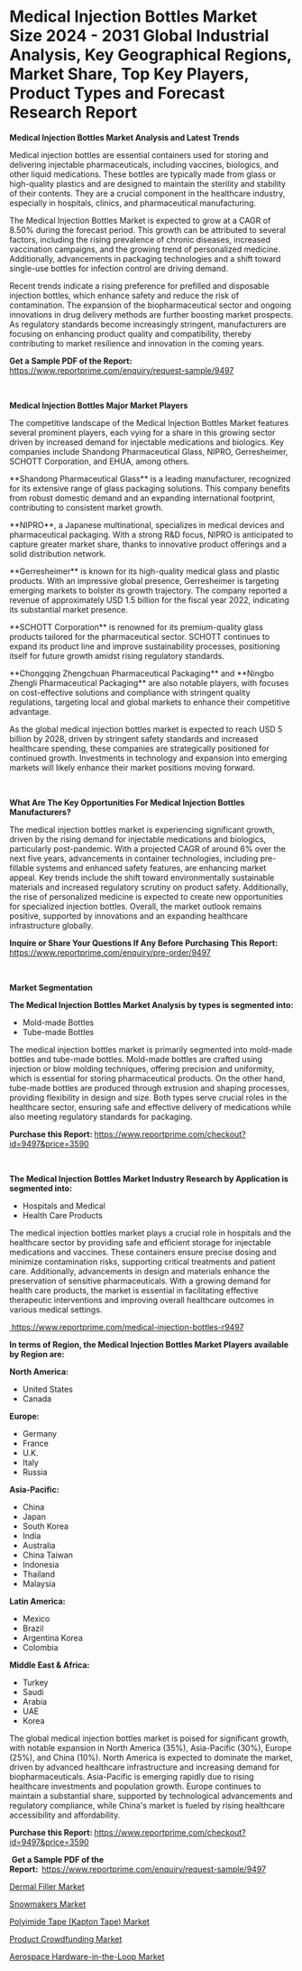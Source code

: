 <p><h1>Medical Injection Bottles Market Size 2024 - 2031 Global Industrial Analysis, Key Geographical Regions, Market Share, Top Key Players, Product Types and Forecast Research Report</h1></p><p><strong>Medical Injection Bottles Market Analysis and Latest Trends</strong></p>
<p><p>Medical injection bottles are essential containers used for storing and delivering injectable pharmaceuticals, including vaccines, biologics, and other liquid medications. These bottles are typically made from glass or high-quality plastics and are designed to maintain the sterility and stability of their contents. They are a crucial component in the healthcare industry, especially in hospitals, clinics, and pharmaceutical manufacturing.</p><p>The Medical Injection Bottles Market is expected to grow at a CAGR of 8.50% during the forecast period. This growth can be attributed to several factors, including the rising prevalence of chronic diseases, increased vaccination campaigns, and the growing trend of personalized medicine. Additionally, advancements in packaging technologies and a shift toward single-use bottles for infection control are driving demand. </p><p>Recent trends indicate a rising preference for prefilled and disposable injection bottles, which enhance safety and reduce the risk of contamination. The expansion of the biopharmaceutical sector and ongoing innovations in drug delivery methods are further boosting market prospects. As regulatory standards become increasingly stringent, manufacturers are focusing on enhancing product quality and compatibility, thereby contributing to market resilience and innovation in the coming years.</p></p>
<p><strong>Get a Sample PDF of the Report:&nbsp;</strong> <a href="https://www.reportprime.com/enquiry/request-sample/9497">https://www.reportprime.com/enquiry/request-sample/9497</a></p>
<p>&nbsp;</p>
<p><strong>Medical Injection Bottles Major Market Players</strong></p>
<p><p>The competitive landscape of the Medical Injection Bottles Market features several prominent players, each vying for a share in this growing sector driven by increased demand for injectable medications and biologics. Key companies include Shandong Pharmaceutical Glass, NIPRO, Gerresheimer, SCHOTT Corporation, and EHUA, among others.</p><p>**Shandong Pharmaceutical Glass** is a leading manufacturer, recognized for its extensive range of glass packaging solutions. This company benefits from robust domestic demand and an expanding international footprint, contributing to consistent market growth.</p><p>**NIPRO**, a Japanese multinational, specializes in medical devices and pharmaceutical packaging. With a strong R&D focus, NIPRO is anticipated to capture greater market share, thanks to innovative product offerings and a solid distribution network.</p><p>**Gerresheimer** is known for its high-quality medical glass and plastic products. With an impressive global presence, Gerresheimer is targeting emerging markets to bolster its growth trajectory. The company reported a revenue of approximately USD 1.5 billion for the fiscal year 2022, indicating its substantial market presence.</p><p>**SCHOTT Corporation** is renowned for its premium-quality glass products tailored for the pharmaceutical sector. SCHOTT continues to expand its product line and improve sustainability processes, positioning itself for future growth amidst rising regulatory standards.</p><p>**Chongqing Zhengchuan Pharmaceutical Packaging** and **Ningbo Zhengli Pharmaceutical Packaging** are also notable players, with focuses on cost-effective solutions and compliance with stringent quality regulations, targeting local and global markets to enhance their competitive advantage.</p><p>As the global medical injection bottles market is expected to reach USD 5 billion by 2028, driven by stringent safety standards and increased healthcare spending, these companies are strategically positioned for continued growth. Investments in technology and expansion into emerging markets will likely enhance their market positions moving forward.</p></p>
<p>&nbsp;</p>
<p><strong>What Are The Key Opportunities For Medical Injection Bottles Manufacturers?</strong></p>
<p><p>The medical injection bottles market is experiencing significant growth, driven by the rising demand for injectable medications and biologics, particularly post-pandemic. With a projected CAGR of around 6% over the next five years, advancements in container technologies, including pre-fillable systems and enhanced safety features, are enhancing market appeal. Key trends include the shift toward environmentally sustainable materials and increased regulatory scrutiny on product safety. Additionally, the rise of personalized medicine is expected to create new opportunities for specialized injection bottles. Overall, the market outlook remains positive, supported by innovations and an expanding healthcare infrastructure globally.</p></p>
<p><strong>Inquire or Share Your Questions If Any Before Purchasing This Report:</strong> <a href="https://www.reportprime.com/enquiry/pre-order/9497">https://www.reportprime.com/enquiry/pre-order/9497</a></p>
<p>&nbsp;</p>
<p><strong>Market Segmentation</strong></p>
<p><strong>The Medical Injection Bottles Market Analysis by types is segmented into:</strong></p>
<p><ul><li>Mold-made Bottles</li><li>Tube-made Bottles</li></ul></p>
<p><p>The medical injection bottles market is primarily segmented into mold-made bottles and tube-made bottles. Mold-made bottles are crafted using injection or blow molding techniques, offering precision and uniformity, which is essential for storing pharmaceutical products. On the other hand, tube-made bottles are produced through extrusion and shaping processes, providing flexibility in design and size. Both types serve crucial roles in the healthcare sector, ensuring safe and effective delivery of medications while also meeting regulatory standards for packaging.</p></p>
<p><strong>Purchase this Report:&nbsp;</strong><a href="https://www.reportprime.com/checkout?id=9497&price=3590">https://www.reportprime.com/checkout?id=9497&price=3590</a></p>
<p>&nbsp;</p>
<p><strong>The Medical Injection Bottles Market Industry Research by Application is segmented into:</strong></p>
<p><ul><li>Hospitals and Medical</li><li>Health Care Products</li></ul></p>
<p><p>The medical injection bottles market plays a crucial role in hospitals and the healthcare sector by providing safe and efficient storage for injectable medications and vaccines. These containers ensure precise dosing and minimize contamination risks, supporting critical treatments and patient care. Additionally, advancements in design and materials enhance the preservation of sensitive pharmaceuticals. With a growing demand for health care products, the market is essential in facilitating effective therapeutic interventions and improving overall healthcare outcomes in various medical settings.</p></p>
<p><a href="https://www.reportprime.com/medical-injection-bottles-r9497">&nbsp;https://www.reportprime.com/medical-injection-bottles-r9497</a></p>
<p><strong>In terms of Region, the Medical Injection Bottles Market Players available by Region are:</strong></p>
<p>
    <p> <strong> North America: </strong>
        <ul>
            <li>United States</li>
            <li>Canada</li>
        </ul>
        </p> 
    <p> <strong> Europe: </strong>
        <ul>
            <li>Germany</li>
            <li>France</li>
            <li>U.K.</li>
            <li>Italy</li>
            <li>Russia</li>
        </ul>
        </p> 
    <p> <strong> Asia-Pacific: </strong>
        <ul>
            <li>China</li>
            <li>Japan</li>
            <li>South Korea</li>
            <li>India</li>
            <li>Australia</li>
            <li>China Taiwan</li>
            <li>Indonesia</li>
            <li>Thailand</li>
            <li>Malaysia</li>
        </ul>
        </p> 
    <p> <strong> Latin America: </strong>
        <ul>
            <li>Mexico</li>
            <li>Brazil</li>
            <li>Argentina Korea</li>
            <li>Colombia</li>
        </ul>
        </p> 
    <p> <strong> Middle East & Africa: </strong>
        <ul>
            <li>Turkey</li>
            <li>Saudi</li>
            <li>Arabia</li>
            <li>UAE</li>
            <li>Korea</li>
        </ul>
    </p>
    </p>
<p><p>The global medical injection bottles market is poised for significant growth, with notable expansion in North America (35%), Asia-Pacific (30%), Europe (25%), and China (10%). North America is expected to dominate the market, driven by advanced healthcare infrastructure and increasing demand for biopharmaceuticals. Asia-Pacific is emerging rapidly due to rising healthcare investments and population growth. Europe continues to maintain a substantial share, supported by technological advancements and regulatory compliance, while China's market is fueled by rising healthcare accessibility and affordability.</p></p>
<p><strong>Purchase this Report: </strong><a href="https://www.reportprime.com/checkout?id=9497&price=3590">https://www.reportprime.com/checkout?id=9497&price=3590</a></p>
<p>&nbsp;<strong>Get a Sample PDF of the Report:&nbsp;&nbsp;</strong><a href="https://www.reportprime.com/enquiry/request-sample/9497">https://www.reportprime.com/enquiry/request-sample/9497</a></p>
<p><strong></strong></p>
<p><p><a href="https://medium.com/@nathalelly87957/mapping-the-dermal-filler-market-trends-challenges-and-breakthroughs-2024-2031-44a90a5bcaf3">Dermal Filler Market</a></p><p><a href="https://www.linkedin.com/pulse/snowmakers-market-segmentation-geographical-regions-forcast-till-b5vof?trackingId=WDwgCIUlTQyALlY1jfKcig%3D%3D">Snowmakers Market</a></p><p><a href="https://medium.com/@nathalelly87957/this-report-on-polyimide-tape-kapton-tape-market-is-a-comprehensive-analysis-of-market-shares-aaf3ca0d002c">Polyimide Tape (Kapton Tape) Market</a></p><p><a href="https://www.linkedin.com/pulse/product-crowdfunding-market-global-share-ranking-overall-mjnaf?trackingId=wP02fkb%2BQ7GADlCHKbTpgQ%3D%3D">Product Crowdfunding Market</a></p><p><a href="https://issuu.com/reportprime-2/docs/aerospace-hardware-in-the-loop-mark_a65562f2d4ff34">Aerospace Hardware-in-the-Loop Market</a></p></p>
